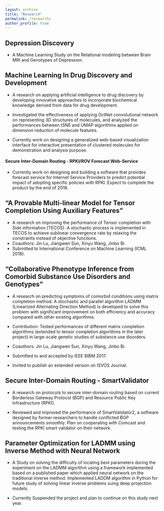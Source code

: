 ```yaml
---
layout: archive
title: "Research"
permalink: /research/
author_profile: true
---
```


## Depression Discovery
* A Machine Learning Study on the Relational modeling between Brain MRI and Genotypes of Depression.

## Machine Learning In Drug Discovery and Development
* A research on applying artificial intelligence to drug discovery by developing innovative approaches to incorporate biochemical knowledge derived from data for drug development.

* Investigated the effectiveness of applying OctNet convolutional network on representing 3D structures of molecules, and analyzed the performances between tSNE and UMAP algorithms applied on dimension reduction of molecule features.  

* Currently work on designing a generalized web-based visualization interface for interactive presentation of clustered molecules for demonstration and analysis purpose.

#### Secure Inter-Domain Routing - RPKI/ROV Forecast Web-Service

* Currently work on designing and building a software that provides forecast service for Internet Service Providers to predict potential impact of adopting specific policies with RPKI. Expect to complete the product by the end of 2018.

## “A Provable Multi-linear Model for Tensor Completion Using Auxiliary Features”

* A research on improving the performance of Tensor completion with Side information (TECOS). A stochastic process is implemented in TECOS to achieve sublinear convergence rate by relaxing the constraints instead of objective functions.
* Coauthors: Jin Lu, Jiangwen Sun, Xinyu Wang, Jinbo Bi.
* Submitted to International Conference on Machine Learning (ICML 2018).


## “Collaborative Phenotype Inference from Comorbid Substance Use Disorders and Genotypes”

* A research on predicting symptoms of comorbid conditions using matrix completion method. A stochastic and parallel algorithm LADMM (Linearized  Alternating Direction Method) is developed to solve this problem with  significant improvement on both efficiency and accuracy compared with other existing algorithms.
* Contribution: Tested performances of different matrix completion algorithms (extended to tensor completion algorithms in the later project) in large-scale genetic studies of substance use disorders.
* Coauthors: Jin Lu, Jiangwen Sun, Xinyu Wang, Jinbo Bi.

* Submitted to and accepted by IEEE BIBM 2017.

* Invited to publish an extended version on ISVOS Journal.

## Secure Inter-Domain Routing - SmartValidator

* A research on protocols to secure inter-domain  routing based on current Borderless Gateway Protocol (BGP) and Resource Public Key Infrastructure (RPKI).

* Reviewed and improved the performance of SmartValidator2, a software designed by former researchers to handle conflicted BGP announcements smoothly. 
Plan on cooperating with Comcast and testing the RPKI smart validator on their network.

## Parameter Optimization for LADMM using Inverse Method with Neural Network

* A Study on solving the difficulty of locating best parameters during the experiment on the LADMM algorithm using a framework implemented based on a published paper which applied neural network on the traditional inverse method.
Implemented LADDM algorithm in Python for future study of solving linear inverse problems suing deep projection models.

* Currently Suspended the project and plan to continue on this study next year. 
